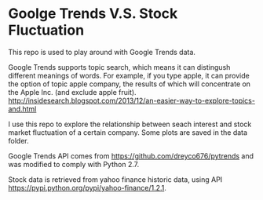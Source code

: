 # Goolge Trends V.S. Stock Fluctuation
This repo is used to play around with Google Trends data. 

Google Trends supports topic search, which means it can distingush different meanings of words. For example, if you type apple, it can provide the option of topic apple company, the results of which will concentrate on the Apple Inc. (and exclude apple fruit).
http://insidesearch.blogspot.com/2013/12/an-easier-way-to-explore-topics-and.html

I use this repo to explore the relationship between seach interest and stock market fluctuation of a certain company. Some plots are saved in the data folder.

Google Trends API comes from https://github.com/dreyco676/pytrends and was modified to comply with Python 2.7.

Stock data is retrieved from yahoo finance historic data, using API https://pypi.python.org/pypi/yahoo-finance/1.2.1. 
